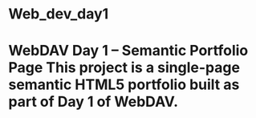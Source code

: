 # Web_dev_day1
# WebDAV Day 1 – Semantic Portfolio Page  This project is a **single-page semantic HTML5 portfolio** built as part of Day 1 of WebDAV.
